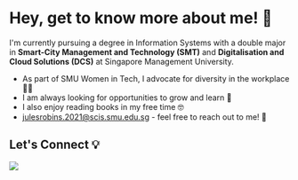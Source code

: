 # Hey, get to know more about me! 👋

I'm currently pursuing a degree in Information Systems with a double major in <b>Smart-City Management and Technology (SMT)</b> and <b>Digitalisation and Cloud Solutions (DCS)</b> at Singapore Management University.

- As part of SMU Women in Tech, I advocate for diversity in the workplace 👩‍💻
- I am always looking for opportunities to grow and learn 🌱
- I also enjoy reading books in my free time 🤓
- julesrobins.2021@scis.smu.edu.sg - feel free to reach out to me! 💌

## Let's Connect 💡

<a href="https://www.linkedin.com/in/robinsjules/"><img src="https://img.shields.io/badge/LinkedIn-0077B5?style=for-the-badge&logo=linkedin&logoColor=white"></a>

<!--
**robinsjules/robinsjules** is a ✨ _special_ ✨ repository because its `README.md` (this file) appears on your GitHub profile.

Here are some ideas to get you started:

- 🔭 I’m currently working on ...
- 🌱 I’m currently learning ...
- 👯 I’m looking to collaborate on ...
- 🤔 I’m looking for help with ...
- 💬 Ask me about ...
- 📫 How to reach me: ...
- 😄 Pronouns: ...
- ⚡ Fun fact: ...
-->
